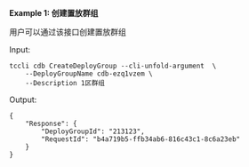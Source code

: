 **Example 1: 创建置放群组**

用户可以通过该接口创建置放群组

Input: 

```
tccli cdb CreateDeployGroup --cli-unfold-argument  \
    --DeployGroupName cdb-ezq1vzem \
    --Description 1区群组
```

Output: 
```
{
    "Response": {
        "DeployGroupId": "213123",
        "RequestId": "b4a719b5-ffb34ab6-816c43c1-8c6a23eb"
    }
}
```

